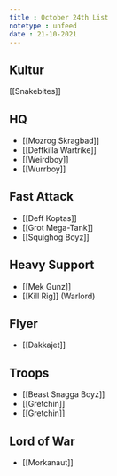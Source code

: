 ```yaml
---
title : October 24th List
notetype : unfeed
date : 21-10-2021
---
```


## Kultur
[[Snakebites]]

## HQ
* [[Mozrog Skragbad]]
* [[Deffkilla Wartrike]]
* [[Weirdboy]]
* [[Wurrboy]]

## Fast Attack
* [[Deff Koptas]]
* [[Grot Mega-Tank]]
* [[Squighog Boyz]]

## Heavy Support
* [[Mek Gunz]]
* [[Kill Rig]] (Warlord)

## Flyer
* [[Dakkajet]]

## Troops
* [[Beast Snagga Boyz]]
* [[Gretchin]]
* [[Gretchin]]

## Lord of War
* [[Morkanaut]]